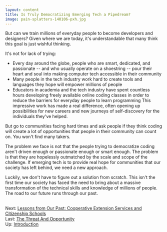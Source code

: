 ```yaml
---
layout: content
title: Is Truly Democratizing Emerging Tech a Pipedream?
image: pain-splatters-140106-pxh.jpg
---
```

But can we train millions of everyday people to become developers and designers? Given where we are today, it's understandable that many think this goal is just wishful thinking.

It's not for lack of trying:

- Every day around the globe, people who are smart, dedicated, and passionate -- and who usually operate on a shoestring -- pour their heart and soul into making computer tech accessible in their community
- Many people in the tech industry work hard to create tools and languages they hope will empower millions of people
- Educators in academia and the tech industry have spent countless hours developing freely available online coding classes in order to reduce the barriers for everyday people to learn programming
This impressive work has made a real difference, often opening up possibilities for new careers and new journeys of self-discovery for the individuals they've helped.

But go to communities facing hard times and ask people if they think coding will create a lot of opportunities that people in their community can count on. You won't find many takers.  

The problem we face is not that the people trying to democratize coding aren't driven enough or passionate enough or smart enough. The problem is that they are hopelessly outmatched by the scale and scope of the challenge. If emerging tech is to provide real hope for communities that our society has left behind, we need a new approach. 

Luckily, we don't have to figure out a solution from scratch. This isn't the first time our society has faced the need to bring about a massive transformation of the technical skills and knowledge of millions of people. The road to our future runs through our past.
 
<br/>Next: [Lessons from Our Past: Cooperative Extension Services and Citizenship Schools](30-extension-citizenship-schools.html)
<br/>Last: [The Threat And Opportunity](10-threat-opportunity.html)
<br/>Up: [Introduction](00-index.html)